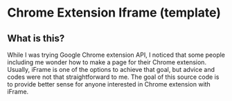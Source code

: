 # Chrome Extension Iframe (template)

## What is this?
While I was trying Google Chrome extension API, I noticed that some people including me wonder how to make a page for their Chrome extension. Usually, iFrame is one of the options to achieve that goal, but advice and codes were not that straightforward to me. The goal of this source code is to provide better sense for anyone interested in Chrome extension with iFrame.

